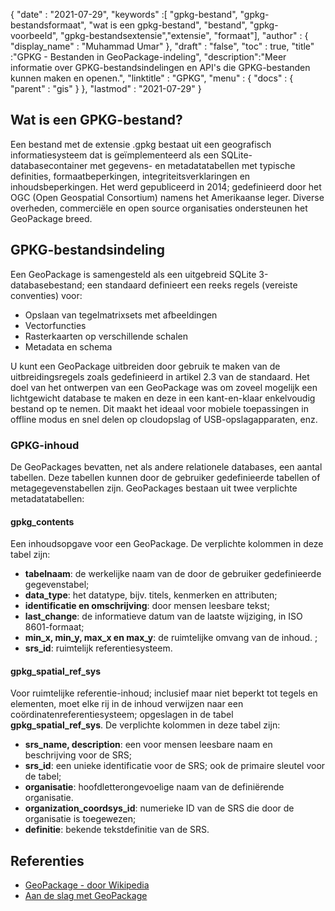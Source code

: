 {
  "date" : "2021-07-29",
  "keywords" :[ "gpkg-bestand", "gpkg-bestandsformaat", "wat is een gpkg-bestand", "bestand", "gpkg-voorbeeld", "gpkg-bestandsextensie","extensie", "formaat"],
  "author" : {
    "display_name" : "Muhammad Umar"
},
  "draft" : "false",
  "toc" : true,
  "title" :"GPKG - Bestanden in GeoPackage-indeling",
  "description":"Meer informatie over GPKG-bestandsindelingen en API's die GPKG-bestanden kunnen maken en openen.",
  "linktitle" : "GPKG",
  "menu" : {
    "docs" : {
      "parent" : "gis"
}
},
  "lastmod" : "2021-07-29"
}

## Wat is een GPKG-bestand?
Een bestand met de extensie .gpkg bestaat uit een geografisch informatiesysteem dat is geïmplementeerd als een SQLite-databasecontainer met gegevens- en metadatatabellen met typische definities, formaatbeperkingen, integriteitsverklaringen en inhoudsbeperkingen. Het werd gepubliceerd in 2014; gedefinieerd door het OGC (Open Geospatial Consortium) namens het Amerikaanse leger. Diverse overheden, commerciële en open source organisaties ondersteunen het GeoPackage breed.

## GPKG-bestandsindeling
Een GeoPackage is samengesteld als een uitgebreid SQLite 3-databasebestand; een standaard definieert een reeks regels (vereiste conventies) voor:
- Opslaan van tegelmatrixsets met afbeeldingen
- Vectorfuncties
- Rasterkaarten op verschillende schalen
- Metadata en schema

U kunt een GeoPackage uitbreiden door gebruik te maken van de uitbreidingsregels zoals gedefinieerd in artikel 2.3 van de standaard. Het doel van het ontwerpen van een GeoPackage was om zoveel mogelijk een lichtgewicht database te maken en deze in een kant-en-klaar enkelvoudig bestand op te nemen. Dit maakt het ideaal voor mobiele toepassingen in offline modus en snel delen op cloudopslag of USB-opslagapparaten, enz.

### GPKG-inhoud
De GeoPackages bevatten, net als andere relationele databases, een aantal tabellen. Deze tabellen kunnen door de gebruiker gedefinieerde tabellen of metagegevenstabellen zijn. GeoPackages bestaan uit twee verplichte metadatatabellen:

#### gpkg_contents
Een inhoudsopgave voor een GeoPackage. De verplichte kolommen in deze tabel zijn:

- **tabelnaam**: de werkelijke naam van de door de gebruiker gedefinieerde gegevenstabel;
- **data_type**: het datatype, bijv. titels, kenmerken en attributen;
- **identificatie en omschrijving**: door mensen leesbare tekst;
- **last_change**: de informatieve datum van de laatste wijziging, in ISO 8601-formaat;
- **min_x, min_y, max_x en max_y**: de ruimtelijke omvang van de inhoud. ;
- **srs_id**: ruimtelijk referentiesysteem.

#### gpkg_spatial_ref_sys
Voor ruimtelijke referentie-inhoud; inclusief maar niet beperkt tot tegels en elementen, moet elke rij in de inhoud verwijzen naar een coördinatenreferentiesysteem; opgeslagen in de tabel **gpkg_spatial_ref_sys**. De verplichte kolommen in deze tabel zijn:

- **srs_name, description**: een voor mensen leesbare naam en beschrijving voor de SRS;
- **srs_id**: een unieke identificatie voor de SRS; ook de primaire sleutel voor de tabel;
- **organisatie**: hoofdletterongevoelige naam van de definiërende organisatie.
- **organization_coordsys_id**: numerieke ID van de SRS die door de organisatie is toegewezen;
- **definitie**: bekende tekstdefinitie van de SRS.


## Referenties

* [GeoPackage - door Wikipedia](https://en.wikipedia.org/wiki/GeoPackage)
* [Aan de slag met GeoPackage](http://www.geopackage.org/guidance/getting-started.html)


